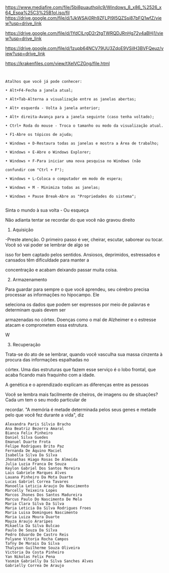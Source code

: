 https://www.mediafire.com/file/5bi8puauthqilc9/Windows_8_x86_%2526_x64_Espa%25C3%25B1ol.iso/fil
https://drive.google.com/file/d/1JkWSAj0Rh9ZFLPl9I5QZSsi87bFQ1wfZ/view?usp=drive_link

https://drive.google.com/file/d/1YdClLrgD2r2tgTWRQDJRnHg72y4aBHj1/view?usp=drive_link

https://drive.google.com/file/d/1zupb64NCV79UU3ZdoE9VSilH3BVFQeuz/view?usp=drive_link

https://krakenfiles.com/view/tXelVCZGng/file.html

```


Atalhos que você já pode conhecer:

• Alt+F4-Fecha a janela atual;

• Alt+Tab-Alterna a visualização entre as janelas abertas;

• Alt+ esquerda - Volta à janela anterior;

• Alt+ direita-Avança para a janela seguinte (caso tenha voltado);

• Ctrl+ Roda do mouse - Troca o tamanho ou modo da visualização atual.

• F1-Abre os tópicos de ajuda;

• Windows + D-Restaura todas as janelas e mostra a Área de trabalho;

• Windows + E-Abre o Windows Explorer;

• Windows + F-Para iniciar uma nova pesquisa no Windows (não

confundir com "Ctrl + F");

• Windows + L-Coloca o computador em modo de espera;

• Windows + M - Minimiza todas as janelas;

• Windows + Pause Break-Abre as "Propriedades do sistema";


```

Sinta o mundo à sua volta - Ou esqueça

Não adianta tentar se recordar do que você não gravou direito

1. Aquisição

-Preste atenção. O primeiro passo é ver, cheirar, escutar, saborear ou tocar. Você só vai poder se lembrar de algo se

isso for bem captado pelos sentidos. Ansiosos, deprimidos, estressados e cansados têm dificuldade para manter a

concentração e acabam deixando passar muita coisa.

2. Armazenamento

Para guardar para sempre o que você aprendeu, seu cérebro precisa processar as informações no hipocampo. Ele

seleciona os dados que podem ser expressos por meio de palavras e determinam quais devem ser

armazenadas no córtex. Doenças como o mal de Alzheimer e o estresse atacam e comprometem essa estrutura.

W

3. Recuperação

Trata-se do ato de se lembrar, quando você vasculha sua massa cinzenta à procura das informações espalhadas no

córtex. Uma das estruturas que fazem esse serviço é o lobo frontal, que acaba ficando mais fraquinho com a idade.

A genética e o aprendizado explicam as diferenças entre as pessoas

Você se lembra mais facilmente de cheiros, de imagens ou de situações? Cada um tem o seu modo particular de

recordar. "A memória é metade determinada pelos seus genes e metade pelo que você fez durante a vida", diz


```
Alexandra Paris Silvio Bracho
Ana Beatriz Bezerra Amaral
Bianca Felix Pinheiro
Daniel Silva Guedes
Emanuel Duarte Frota
Felipe Rodrigues Brito Paz
Fernanda De Aquino Maciel
Isabella Silva Da Silva
Jhonathas Hiago Rosas De Almeida
Julia Luzia Franca De Souza
Keylon Gabriel Dos Santos Moreira
Lais Gabriele Marques Alves
Lauana Pinheiro Da Mota Duarte
Lucas Gabriel Correa Tavares
Manoella Leticia Araujo Do Nascimento
Marcelly Teixeira Lopes
Marcos Jhones Dos Santos Madureira
Marcus Paulo Do Nascimento De Melo
Maria Clara Silva Da Silva
Maria Leticia Da Silva Rodrigues Froes
Maria Luisa Domingues Nascimento
Maria Luiza Moura Duarte
Mayza Araujo Araripes
Mikaella Da Silva Bulcao
Paulo De Souza Da Silva
Pedro Eduardo De Castro Reis
Polyane Vitoria Rocha Campos
Tafny De Morais Da Silva
Thalyson Guilherme Souza Oliveira
Victoria Da Costa Pinheiro
Yan Nikolas Felix Pena
Yasmim Gabrielly Da Silva Sanches Alves
Gabrielly Correa De Araujo
```

```
